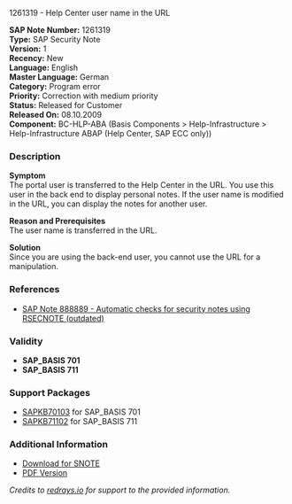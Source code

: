 1261319 - Help Center user name in the URL

**SAP Note Number:** 1261319  
**Type:** SAP Security Note  
**Version:** 1  
**Recency:** New  
**Language:** English  
**Master Language:** German  
**Category:** Program error  
**Priority:** Correction with medium priority  
**Status:** Released for Customer  
**Released On:** 08.10.2009  
**Component:** BC-HLP-ABA (Basis Components > Help-Infrastructure > Help-Infrastructure ABAP (Help Center, SAP ECC only))

### Description

**Symptom**  
The portal user is transferred to the Help Center in the URL. You use this user in the back end to display personal notes. If the user name is modified in the URL, you can display the notes for another user.

**Reason and Prerequisites**  
The user name is transferred in the URL.

**Solution**  
Since you are using the back-end user, you cannot use the URL for a manipulation.

### References

- [SAP Note 888889 - Automatic checks for security notes using RSECNOTE (outdated)](https://me.sap.com/notes/888889)

### Validity

- **SAP_BASIS 701**  
- **SAP_BASIS 711**

### Support Packages

- [SAPKB70103](https://me.sap.com/supportpackage/SAPKB70103) for SAP_BASIS 701  
- [SAPKB71102](https://me.sap.com/supportpackage/SAPKB71102) for SAP_BASIS 711

### Additional Information

- [Download for SNOTE](https://notesdownloads.sap.com/note/0040000007374452017)  
- [PDF Version](https://userapps.support.sap.com/sap/support/sfm/notes/print/0001261319?language=en-US&token=978F258C145204687A3B2B9247FDA35F)

*Credits to [redrays.io](https://redrays.io) for support to the provided information.*